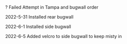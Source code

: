 ?
Failed Attempt in Tampa and bugwall order

2022-5-31
Installed rear bugwall

2022-6-1
Installed side bugwall

2022-6-5
Added velcro to side bugwall to keep misty in

